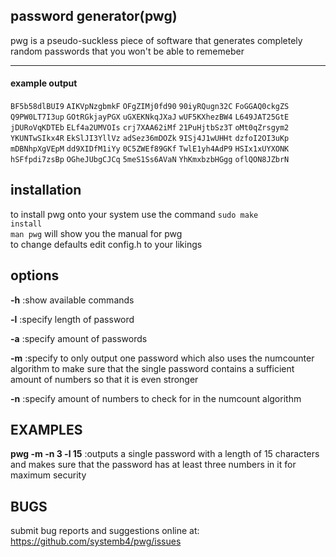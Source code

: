 ## password generator(pwg)
pwg is a pseudo-suckless piece of software that generates completely random passwords that you won't be able to rememeber

---

#### example output
<code>BF5b58dlBUI9</code> <code>AIKVpNzgbmkF</code> <code>OFgZIMj0fd90</code> <code>90iyRQugn32C</code> <code>FoGGAQ0ckgZS</code><br>
<code>Q9PW0LT7I3up</code> <code>GOtRGkjayPGX</code> <code>uGXEKNkqJXaJ</code> <code>wUF5KXhezBW4</code> <code>L649JAT25GtE</code><br>
<code>jDURoVqKDTEb</code> <code>ELf4a2UMVOIs</code> <code>crj7XAA62iMf</code> <code>21PuHjtbSz3T</code> <code>oMt0qZrsgym2</code><br>
<code>YKUNTwSIkx4R</code> <code>EkSlJI3YllVz</code> <code>adSez36mDOZk</code> <code>9ISj4J1wUHHt</code> <code>dzfoI2OI3uKp</code><br>
<code>mDBNhpXgVEpM</code> <code>dd9XIDfM1iYy</code> <code>0C5ZWEf89GKf</code> <code>TwlE1yh4AdP9</code> <code>HSIx1xUYXONK</code><br>
<code>hSFfpdi7zsBp</code> <code>OGheJUbgCJCq</code> <code>5meS1Ss6AVaN</code> <code>YhKmxbzbHGgg</code> <code>oflQON8JZbrN</code><br>

## installation
to install pwg onto your system use the command <code>sudo make install</code><br>
<code>man pwg</code> will show you the manual for pwg<br>
to change defaults edit config.h to your likings

## options
**-h**
:show available commands

**-l**
:specify length of password

**-a**
:specify amount of passwords

**-m**
:specify to only output one password which also uses the numcounter algorithm to make sure that the single password contains a sufficient amount of numbers so that it is even stronger

**-n**
:specify amount of numbers to check for in the numcount algorithm

## EXAMPLES
**pwg -m -n 3 -l 15**
:outputs a single password with a length of 15 characters and makes sure that the password has at least three numbers in it for maximum security

## BUGS
submit bug reports and suggestions online at: https://github.com/systemb4/pwg/issues
